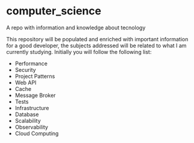 # computer_science
 A repo with information and knowledge about tecnology 

This repository will be populated and enriched with important information for a good developer, the subjects addressed will be related to what I am currently studying.
Initially you will follow the following list:

* Performance
* Security
* Project Patterns
* Web API
* Cache
* Message Broker
* Tests
* Infrastructure
* Database
* Scalability
* Observability
* Cloud Computing
